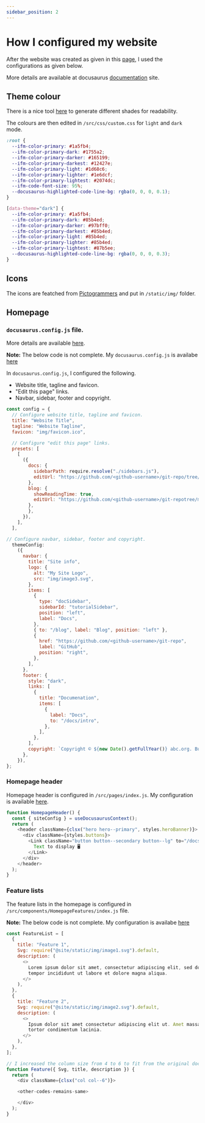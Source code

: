 ```yaml
---
sidebar_position: 2
---
```


# How I configured my website

After the website was created as given in this [page](create-build-deploy.md), I used the configurations as given below.

More details are available at docusaurus [documentation](https://docusaurus.io/docs) site.

## Theme colour

There is a nice tool [here](https://docusaurus.io/docs/styling-layout#styling-your-site-with-infima) to generate different shades for readability.

The colours are then edited in `/src/css/custom.css` for `light` and `dark` mode.

```css
:root {
  --ifm-color-primary: #1a5fb4;
  --ifm-color-primary-dark: #1755a2;
  --ifm-color-primary-darker: #165199;
  --ifm-color-primary-darkest: #12427e;
  --ifm-color-primary-light: #1d68c6;
  --ifm-color-primary-lighter: #1e6dcf;
  --ifm-color-primary-lightest: #2074dc;
  --ifm-code-font-size: 95%;
  --docusaurus-highlighted-code-line-bg: rgba(0, 0, 0, 0.1);
}

[data-theme="dark"] {
  --ifm-color-primary: #1a5fb4;
  --ifm-color-primary-dark: #85b4ed;
  --ifm-color-primary-darker: #97bff0;
  --ifm-color-primary-darkest: #85b4ed;
  --ifm-color-primary-light: #85b4ed;
  --ifm-color-primary-lighter: #85b4ed;
  --ifm-color-primary-lightest: #87b5ee;
  --docusaurus-highlighted-code-line-bg: rgba(0, 0, 0, 0.3);
}
```

## Icons

The icons are featched from [Pictogrammers](https://pictogrammers.com/library/mdi/) and put in `/static/img/` folder.

## Homepage

### `docusaurus.config.js` file.

More details are available [here](https://docusaurus.io/docs/configuration).

**Note:** The below code is not complete. My `docusaurus.config.js` is availabe [here](https://github.com/rudejedi/docs-web/blob/main/docusaurus.config.js)

In `docusaurus.config.js`, I configured the following.

- Website title, tagline and favicon.
- "Edit this page" links.
- Navbar, sidebar, footer and copyright.

```js
const config = {
  // Configure website title, tagline and favicon.
  title: "Website Title",
  tagline: "Website Tagline",
  favicon: "img/favicon.ico",

  // Configure "edit this page" links.
  presets: [
    [
      ({
        docs: {
          sidebarPath: require.resolve("./sidebars.js"),
          editUrl: "https://github.com/<github-username>/git-repo/tree/main/",
        },
        blog: {
          showReadingTime: true,
          editUrl: "https://github.com/<github-username>/git-repotree/main/",
        },
        },
      }),
    ],
  ],

// Configure navbar, sidebar, footer and copyright.
  themeConfig:
    ({
      navbar: {
        title: "Site info",
        logo: {
          alt: "My Site Logo",
          src: "img/image3.svg",
        },
        items: [
          {
            type: "docSidebar",
            sidebarId: "tutorialSidebar",
            position: "left",
            label: "Docs",
          },
          { to: "/blog", label: "Blog", position: "left" },
          {
            href: "https://github.com/<github-username>/git-repo",
            label: "GitHub",
            position: "right",
          },
        ],
      },
      footer: {
        style: "dark",
        links: [
          {
            title: "Documenation",
            items: [
              {
                label: "Docs",
                to: "/docs/intro",
              },
            ],
          },
        ],
        copyright: `Copyright © ${new Date().getFullYear()} abc.org. Built with Docusaurus.`,
      },
    }),
};
```

### Homepage header

Homepage header is configured in `/src/pages/index.js`. My configuration is available [here](https://github.com/rudejedi/docs-web/blob/main/src/pages/index.js).

```js
function HomepageHeader() {
  const { siteConfig } = useDocusaurusContext();
  return (
    <header className={clsx("hero hero--primary", styles.heroBanner)}>
      <div className={styles.buttons}>
        <Link className="button button--secondary button--lg" to="/docs/intro">
          Text to display 🖥
        </Link>
      </div>
    </header>
  );
}
```

### Feature lists

The feature lists in the homepage is configured in `/src/components/HomepageFeatures/index.js` file.

**Note:** The below code is not complete. My configuration is availabe [here](https://github.com/rudejedi/docs-web/blob/main/src/components/HomepageFeatures/index.js)

```js
const FeatureList = [
  {
    title: "Feature 1",
    Svg: require("@site/static/img/image1.svg").default,
    description: (
      <>
        Lorem ipsum dolor sit amet, consectetur adipiscing elit, sed dof eiusmod
        tempor incididunt ut labore et dolore magna aliqua.
      </>
    ),
  },
  {
    title: "Feature 2",
    Svg: require("@site/static/img/image2.svg").default,
    description: (
      <>
        Ipsum dolor sit amet consectetur adipiscing elit ut. Amet massa vitae
        tortor condimentum lacinia.
      </>
    ),
  },
];

// I increased the column size from 4 to 6 to fit from the original docusaurus 3 features
function Feature({ Svg, title, description }) {
  return (
    <div className={clsx("col col--6")}>

    <other-codes-remains-same>

    </div>
  );
}
```
